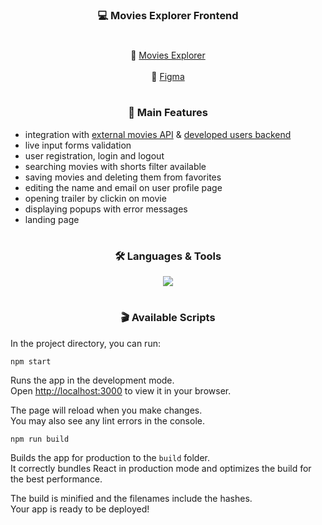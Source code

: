 <h3 align="center">💻 Movies Explorer Frontend</h3>
<h1></h1>
<div align="center">
🔗 <a href="https://uvaleks.nomoredomainsmonster.ru/">Movies Explorer</a><br><br>
🔗 <a href="https://www.figma.com/file/6FMWkB94wE7KTkcCgUXtnC/%D0%94%D0%B8%D0%BF%D0%BB%D0%BE%D0%BC%D0%BD%D1%8B%D0%B9-%D0%BF%D1%80%D0%BE%D0%B5%D0%BA%D1%82?type=design&node-id=1-2798&mode=design&t=wqe3TGyzJenAahh3-0">Figma</a>
</div>
<h1></h1>

<h3 align="center">📌 Main Features</h3>

* integration with [external movies API](https://api.nomoreparties.co/beatfilm-movies/) & [developed users backend](https://github.com/uvaleks/movies-explorer-api)
* live input forms validation
* user registration, login and logout
* searching movies with shorts filter available
* saving movies and deleting them from favorites
* editing the name and email on user profile page
* opening trailer by clickin on movie
* displaying popups with error messages
* landing page
  
<h1></h1>
<h3 align="center">🛠 Languages & Tools</h3>
<p align="center">
  <a href="https://skillicons.dev">
    <img src="https://skillicons.dev/icons?i=css,html,js,figma,react,vscode,git,nginx&perline=4" />
  </a>
</p>
<h1></h1>
<h3 align="center">🎬 Available Scripts</h3>

In the project directory, you can run:

```
npm start
```

Runs the app in the development mode.\
Open [http://localhost:3000](http://localhost:3000) to view it in your browser.

The page will reload when you make changes.\
You may also see any lint errors in the console.

```
npm run build
```

Builds the app for production to the `build` folder.\
It correctly bundles React in production mode and optimizes the build for the best performance.

The build is minified and the filenames include the hashes.\
Your app is ready to be deployed!

